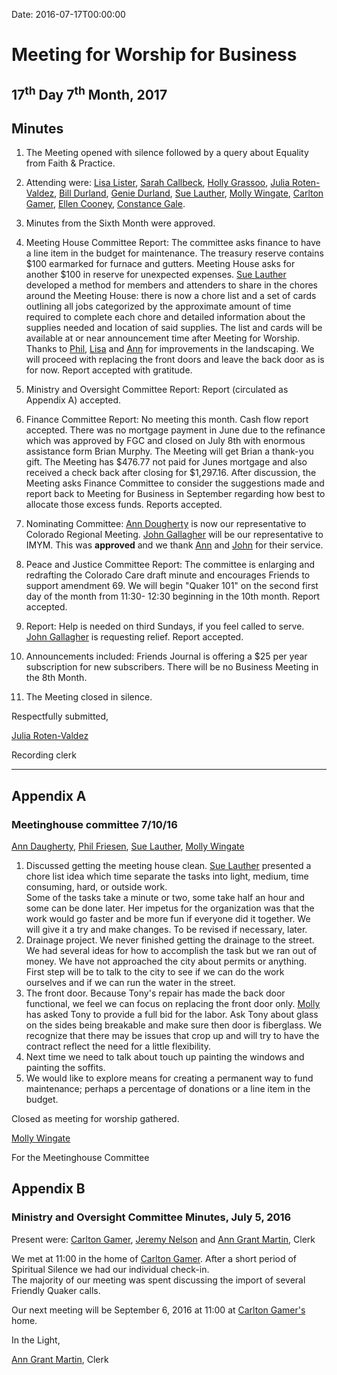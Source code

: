 Date: 2016-07-17T00:00:00

[AnnDaugherty]: /Friends/AnnDaugherty
[AnnGrantMartin]: /Friends/AnnGrantMartin
[BillDurland]: /Friends/BillDurland
[CarltonGamer]: /Friends/CarltonGamer
[ConstanceGale]: /Friends/ConstanceGale
[EllenCooney]: /Friends/EllenCooney
[GenieDurland]: /Friends/GenieDurland
[HollyGrasso]: /Friends/HollyGrasso
[JeremyNelson]: /Friends/JeremyNelson
[JohnGallagher]: /Friends/JohnGallagher
[JohnRobey]: /Friends/JohnRobey
[LindaSegar]: /Friends/LindaSegar
[LisaLister]: /Friends/LisaLister
[PeterLeVar]: /Friends/PeterLeVar
[JulieRotenValdez]: /Friends/JulieRotenValdez
[MollyWingate]: /Friends/MollyWingate
[NancyAndrews]: /Friends/NancyAndrews
[PhilFriesen]: /Friends/PhilFriesen
[SarahCallback]: /Friends/SarahCallback
[SueLauther]: /Friends/SueLauther


# Meeting for Worship for Business

## 17<sup>th</sup> Day 7<sup>th</sup> Month, 2017


## Minutes

1.  The Meeting opened with silence followed by a query about Equality
    from Faith & Practice.

2.  Attending were: [Lisa Lister][LisaLister], [Sarah Callbeck][SarahCallback], 
    [Holly Grassoo][HollyGrasso], [Julia Roten-Valdez][JulieRotenValdez], 
    [Bill Durland][BillDurland], [Genie Durland][GenieDurland], [Sue Lauther][SueLauther], 
    [Molly Wingate][MollyWingate], [Carlton Gamer][CarltonGamer], 
    [Ellen Cooney][EllenCooney], [Constance Gale][ConstanceGale].

    
3.  Minutes from the Sixth Month were approved.

4.  Meeting House Committee Report: The committee asks finance to have a
    line item in the budget for maintenance. The treasury reserve
    contains $100 earmarked for furnace and gutters. Meeting House asks
    for another $100 in reserve for unexpected expenses. [Sue Lauther][SueLauther]
    developed a method for members and attenders to share in the chores
    around the Meeting House: there is now a chore list and a set of
    cards outlining all jobs categorized by the approximate amount of
    time required to complete each chore and detailed information about
    the supplies needed and location of said supplies. The list and
    cards will be available at or near announcement time after Meeting
    for Worship. Thanks to [Phil][PhilFriesen], [Lisa][LisaLister] and 
    [Ann][AnnGrantMartin] for improvements in the
    landscaping. We will proceed with replacing the front doors and
    leave the back door as is for now. Report accepted with gratitude.

5.  Ministry and Oversight Committee Report: Report (circulated as
    Appendix A) accepted.

6.  Finance Committee Report: No meeting this month. Cash flow report
    accepted. There was no mortgage payment in June due to the refinance
    which was approved by FGC and closed on July 8th with enormous
    assistance form Brian Murphy. The Meeting will get Brian a thank-you
    gift. The Meeting has $476.77 not paid for Junes mortgage and also
    received a check back after closing for $1,297.16. After
    discussion, the Meeting asks Finance Committee to consider the
    suggestions made and report back to Meeting for Business in
    September regarding how best to allocate those excess funds. Reports
    accepted.

7.  Nominating Committee: [Ann Dougherty][AnnDaugherty] is now our representative to
    Colorado Regional Meeting. [John Gallagher][JohnGallagher] will be our representative
    to IMYM. This was **approved** and we thank [Ann][AnnDaugherty] and 
    [John][JohnGallagher] for their service.

8.  Peace and Justice Committee Report: The committee is enlarging and
    redrafting the Colorado Care draft minute and encourages Friends to
    support amendment 69. We will begin "Quaker 101" on the second first
    day of the month from 11:30- 12:30 beginning in the 10th month.
    Report accepted.

9.  Report: Help is needed on third Sundays, if you feel called to
    serve. [John Gallagher][JohnGallagher] is requesting relief. Report accepted.

10. Announcements included: Friends Journal is offering a $25 per year
    subscription for new subscribers. There will be no Business Meeting
    in the 8th Month.

11. The Meeting closed in silence.

Respectfully submitted,

[Julia Roten-Valdez][JulieRotenValdez]

Recording clerk
<hr>

## Appendix A
### Meetinghouse committee 7/10/16
[Ann Daugherty][AnnDaugherty], [Phil Friesen][PhilFriesen], [Sue Lauther][SueLauther], 
[Molly Wingate][MollyWingate]

1.  Discussed getting the meeting house clean. [Sue Lauther][SueLauther] presented a chore 
    list idea which time separate the tasks into light, medium, time consuming, hard, or outside work.  
    Some of the tasks take a minute or two, some take half an hour and some can be done later.  Her 
    impetus for the organization was that the work would go faster and be more fun if everyone did it together. 
    We will give it a try and make changes.  To be revised if necessary, later.
2.  Drainage project.  We never finished getting the drainage to the street. We had several ideas for how 
    to accomplish the task but we ran out of money. We have not approached the city about permits or anything. 
    First step will be to talk to the city to see if we can do the work ourselves and if we can run the water in the street.
3.  The front door. Because Tony's repair has made the back door functional, we feel we can focus on replacing 
    the front door only. [Molly][MollyWingate] has asked Tony to provide a full bid for the labor. Ask Tony about glass 
    on the sides being breakable and make sure then door is fiberglass. We recognize that there may be issues that crop up 
    and will try to have the contract reflect the need for a little flexibility.  
4.  Next time we need to talk about touch up painting the windows and painting the soffits.
5.  We would like to explore means for creating a permanent way to fund maintenance; perhaps a percentage of 
    donations or a line item in the budget.

Closed as meeting for worship gathered.

[Molly Wingate][MollyWingate]

For the  Meetinghouse Committee

## Appendix B
### Ministry and Oversight Committee Minutes, July 5, 2016

Present were: [Carlton Gamer][CarltonGamer], [Jeremy Nelson][JeremyNelson] and 
[Ann Grant Martin][AnnGrantMartin], Clerk

We met at 11:00 in the home of [Carlton Gamer][CarltonGamer].
After a short period of Spiritual Silence we had our individual check-in.  
The majority of our meeting was spent discussing the import of several Friendly Quaker calls.

Our next meeting will be September 6, 2016 at 11:00 at [Carlton Gamer's][CarltonGamer] home.

In the Light,                

[Ann Grant Martin][AnnGrantMartin], Clerk

